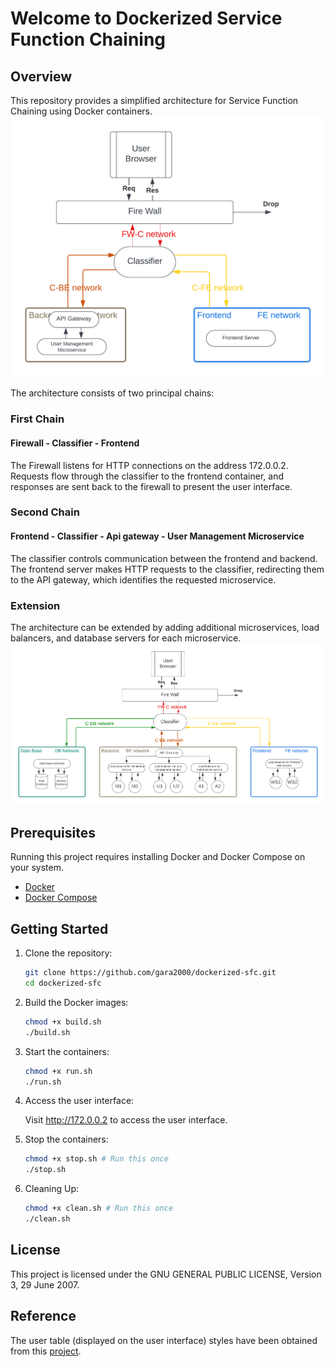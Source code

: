 # Welcome to Dockerized Service Function Chaining

## Overview

This repository provides a simplified architecture for Service Function Chaining using Docker containers.
![Architecture Diagram](diagrams/ArchitectureDiagram.png)

The architecture consists of two principal chains:

### First Chain
#### Firewall - Classifier - Frontend
The Firewall listens for HTTP connections on the address 172.0.0.2. Requests flow through the classifier to the frontend container, and responses are sent back to the firewall to present the user interface.

### Second Chain
#### Frontend - Classifier - Api gateway - User Management Microservice
The classifier controls communication between the frontend and backend. The frontend server makes HTTP requests to the classifier, redirecting them to the API gateway, which identifies the requested microservice.

### Extension
The architecture can be extended by adding additional microservices, load balancers, and database servers for each microservice.
![Architecture Diagram](diagrams/ArchitectureExtensionDiagram.png)

## Prerequisites
Running this project requires installing Docker and Docker Compose on your system.

- [Docker](https://www.docker.com/get-started)
- [Docker Compose](https://docs.docker.com/compose/install/)

## Getting Started
1. Clone the repository:
    ```bash
    git clone https://github.com/gara2000/dockerized-sfc.git
    cd dockerized-sfc
    ```

2. Build the Docker images:
    ```bash
    chmod +x build.sh
    ./build.sh
    ```

3. Start the containers:
    ```bash
    chmod +x run.sh
    ./run.sh
    ```

4. Access the user interface:

    Visit http://172.0.0.2 to access the user interface.

5. Stop the containers:
    ```bash
    chmod +x stop.sh # Run this once
    ./stop.sh
    ```

6. Cleaning Up:
    ```bash
    chmod +x clean.sh # Run this once
    ./clean.sh
    ```

## License
This project is licensed under the GNU GENERAL PUBLIC LICENSE, Version 3, 29 June 2007.

## Reference
The user table (displayed on the user interface) styles have been obtained from this [project](https://codepen.io/bartaxyz/pen/DZJwQX).

